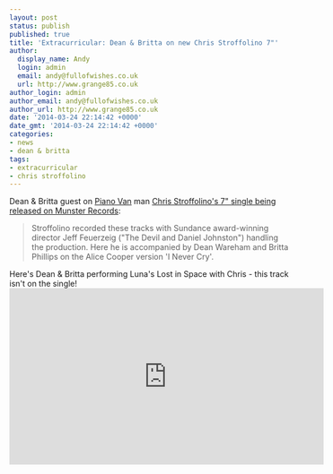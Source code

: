 ```yaml
---
layout: post
status: publish
published: true
title: 'Extracurricular: Dean & Britta on new Chris Stroffolino 7"'
author:
  display_name: Andy
  login: admin
  email: andy@fullofwishes.co.uk
  url: http://www.grange85.co.uk
author_login: admin
author_email: andy@fullofwishes.co.uk
author_url: http://www.grange85.co.uk
date: '2014-03-24 22:14:42 +0000'
date_gmt: '2014-03-24 22:14:42 +0000'
categories:
- news
- dean & britta
tags:
- extracurricular
- chris stroffolino
---
```

<p>Dean & Britta guest on <a href="http://pianovan.com/">Piano Van</a> man <a href="http://munster-records.com/en/label/munster/product/i-m-not-going-astray#">Chris Stroffolino's 7" single being released on Munster Records</a>:</p>
<blockquote><p>Stroffolino recorded these tracks with Sundance award-winning director Jeff Feuerzeig ("The Devil and Daniel Johnston") handling the production. Here he is accompanied by Dean Wareham and Britta Phillips on the Alice Cooper version 'I Never Cry'.</p></blockquote>
<p>Here's Dean & Britta performing Luna's Lost in Space with Chris - this track isn't on the single!<br />
<iframe width="560" height="315" src="https://www.youtube.com/embed/_0tchjwbHgw" frameborder="0" allowfullscreen></iframe>
